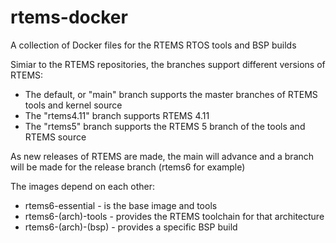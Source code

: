 # rtems-docker
A collection of Docker files for the RTEMS RTOS tools and BSP builds

Simiar to the RTEMS repositories, the branches support different versions of RTEMS:
- The default, or "main" branch supports the master branches of RTEMS tools and kernel source
- The "rtems4.11" branch supports RTEMS 4.11
- The "rtems5" branch supports the RTEMS 5 branch of the tools and RTEMS source

As new releases of RTEMS are made, the main will advance and a branch will be made for the release branch (rtems6 for example)

The images depend on each other:
- rtems6-essential - is the base image and tools
- rtems6-(arch)-tools - provides the RTEMS toolchain for that architecture
- rtems6-(arch)-(bsp) - provides a specific BSP build
